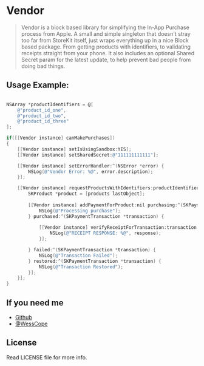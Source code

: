 # Vendor

> Vendor is a block based library for simplifying the In-App Purchase process from Apple.  A small and simple singleton that doesn't stray too far from StoreKit itself, just wraps everything up in a nice Block based package. From getting products with identifiers, to validating receipts straight from your phone.  It also includes an optional Shared Secret param for the latest update, to help prevent bad people from doing bad things.

## Usage Example:
```objectivec

NSArray *productIdentifiers = @[
	@"product_id_one",
	@"product_id_two",
	@"product_id_three"
];

if([[Vendor instance] canMakePurchases])
{
	[[Vendor instance] setIsUsingSandbox:YES];
	[[Vendor instance] setSharedSecret:@"111111111111"];

	[[Vendor instance] setErrorHandler:^(NSError *error) {
		NSLog(@"Vendor Error: %@", error.description);
	}];

	[[Vendor instance] requestProductsWithIdentifiers:productIdentifiers callback:^(NSArray *products) {
	    SKProduct *product = [products lastObject];
	
		[[Vendor instance] addPaymentForProduct:nil purchasing:^(SKPaymentTransaction *transaction) {
	        NSLog(@"Processing purchase");
	    } purchased:^(SKPaymentTransaction *transaction) {
        
			[[Vendor instance] verifyReceiptForTransaction:transaction callback:^(NSDictionary *response) {
				NSLog(@"RECEIPT RESPONSE: %@", response);
			}];

	    } failed:^(SKPaymentTransaction *transaction) {
	        NSLog(@"Transaction Failed");
	    } restored:^(SKPaymentTransaction *transaction) {
	        NSLog(@"Transaction Restored");
	    }];
	}];
}
```
## If you need me
* [Github](http://www.github.com/wess)
* [@WessCope](http://www.twitter.com/wesscope)

## License
Read LICENSE file for more info.